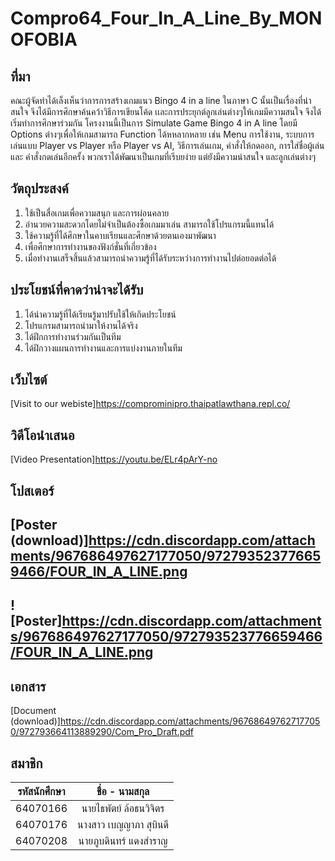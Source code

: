 # Compro64_Four_In_A_Line_By_MONOFOBIA
## ที่มา
คณะผู้จัดทำได้เล็งเห็นว่าการการสร้างเกมแนว Bingo 4 in a line ในภาษา C นั้นเป็นเรื่องที่น่าสนใจ จึงได้มีการศึกษาค้นคว้าวิธีการเขียนโค้ด เเละการประยุกต์ลูกเล่นต่างๆให้เกมมีความสนใจ จึงได้เริ่มทำการศึกษาร่วมกัน โครงงานนี้เป็นการ Simulate Game Bingo 4 in A line โดยมี Options ต่างๆเพื่อให้เกมสามารถ Function ได้หหลากหลาย เช่น Menu การใช้งาน, ระบบการเล่นแบบ  Player vs Player หรือ Player vs AI, วิธีการเล่นเกม, คำสั่งให้กดออก, การใส่ชื่อผู้เล่นและ คำสั่งกดเล่นอีกครั้ง พวกเราได้พัฒนาเป็นเกมที่เรีบยง่าย แต่ยังมีความน่าสนใจ และลูกเล่นต่างๆ 
## วัตถุประสงค์
1. ใช้เป็นสื่อเกมเพื่อความสนุก และการผ่อนคลาย
2. อำนวยความสะดวกโดยไม่จำเป็นต้องซื้อเกมมาเล่น สามารถใช้โปรแกรมนี้แทนได้
3. ใช้ความรู้ที่ได้ศึกษาในคาบเรียนและศึกษาด้วยตนเองมาพัฒนา
4. เพื่อศึกษาการทำงานของฟังก์ชั่นที่เกี่ยวข้อง
5. เมื่อทำงานเสร็จสิ้นแล้วสามารถนำความรู้ที่ได้รับระหว่างการทำงานไปต่อยอดต่อได้
## ประโยชน์ที่คาดว่าน่าจะได้รับ
1. ได้นำความรู้ที่ได้เรียนรู้มาปรับใช้ให้เกิดประโยชน์
2. โปรแกรมสามารถนำมาให้งานได้จริง
3. ได้ฝึกการทำงานร่วมกันเป็นทีม
4. ได้ฝึกวางแผนการทำงานและการแบ่งงานภายในทีม
## เว็บไซต์
[Visit to our webiste]https://comprominipro.thaipatlawthana.repl.co/

## วิดีโอนำเสนอ
[Video Presentation]https://youtu.be/ELr4pArY-no

## โปสเตอร์
[Poster (download)]https://cdn.discordapp.com/attachments/967686497627177050/972793523776659466/FOUR_IN_A_LINE.png
---
![Poster]https://cdn.discordapp.com/attachments/967686497627177050/972793523776659466/FOUR_IN_A_LINE.png
---

## เอกสาร
[Document (download)]https://cdn.discordapp.com/attachments/967686497627177050/972793664113889290/Com_Pro_Draft.pdf

## สมาชิก
| รหัสนักศึกษา | ชื่อ - นามสกุล |
| :--------: | :--------: |
|   64070166   |   นายไธพัตย์ ล้อธนวิจิตร   |
|   64070176   |   นางสาว เบญญาภา สุบินดี   |
|   64070208   |   นายภูบดินทร์ แดงสำราญ   |
